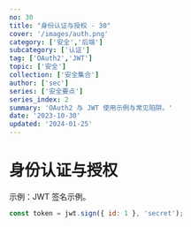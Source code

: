 ```yaml
---
no: 30
title: "身份认证与授权 - 30"
cover: '/images/auth.png'
category: ['安全','后端']
subcategory: ['认证']
tag: ['OAuth2','JWT']
topic: ['安全']
collection: ['安全集合']
author: ['sec']
series: ['安全要点']
series_index: 2
summary: 'OAuth2 与 JWT 使用示例与常见陷阱。'
date: '2023-10-30'
updated: '2024-01-25'
---
```


# 身份认证与授权

示例：JWT 签名示例。

```js
const token = jwt.sign({ id: 1 }, 'secret');
```
